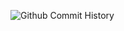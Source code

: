 ![Github Commit History](https://github.com/user-attachments/assets/428b6c97-f9b8-41da-9a90-2230a02cbaac)

